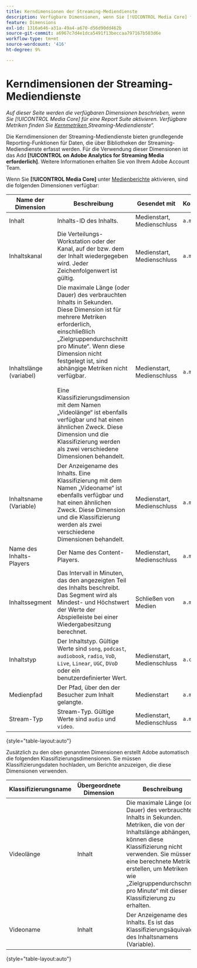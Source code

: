 ```yaml
---
title: Kerndimensionen der Streaming-Mediendienste
description: Verfügbare Dimensionen, wenn Sie [!UICONTROL Media Core] für eine Report Suite aktivieren.
feature: Dimensions
exl-id: 1316a646-a31a-49a4-a670-d56d90dd462b
source-git-commit: a6967c7d4e1dca5491f13beccaa797167b503d6e
workflow-type: tm+mt
source-wordcount: '416'
ht-degree: 9%

---
```


# Kerndimensionen der Streaming-Mediendienste

*Auf dieser Seite werden die verfügbaren Dimensionen beschrieben, wenn Sie [!UICONTROL Media Core] für eine Report Suite aktivieren. Verfügbare Metriken finden Sie [Kernmetriken ](../metrics/sm-core.md) Streaming-Mediendienste“.*

Die Kerndimensionen der Streaming-Mediendienste bieten grundlegende Reporting-Funktionen für Daten, die über Bibliotheken der Streaming-Mediendienste erfasst werden. Für die Verwendung dieser Dimensionen ist das Add **[!UICONTROL on Adobe Analytics for Streaming Media erforderlich]**. Weitere Informationen erhalten Sie von Ihrem Adobe Account Team.

Wenn Sie **[!UICONTROL Media Core]** unter [Medienberichte](/help/admin/tools/manage-rs/edit-settings/media-management.md) aktivieren, sind die folgenden Dimensionen verfügbar:

| Name der Dimension | Beschreibung | Gesendet mit | Kontextdatenvariable |
| --- | --- | --- | --- |
| Inhalt | Inhalts-ID des Inhalts. | Medienstart, Medienschluss | `a.media.name` |
| Inhaltskanal | Die Verteilungs-Workstation oder der Kanal, auf der bzw. dem der Inhalt wiedergegeben wird. Jeder Zeichenfolgenwert ist gültig. | Medienstart, Medienschluss | `a.media.channel` |
| Inhaltslänge (variabel) | Die maximale Länge (oder Dauer) des verbrauchten Inhalts in Sekunden. Diese Dimension ist für mehrere Metriken erforderlich, einschließlich „Zielgruppendurchschnitt pro Minute“. Wenn diese Dimension nicht festgelegt ist, sind abhängige Metriken nicht verfügbar.<br><br>Eine Klassifizierungsdimension mit dem Namen „Videolänge“ ist ebenfalls verfügbar und hat einen ähnlichen Zweck. Diese Dimension und die Klassifizierung werden als zwei verschiedene Dimensionen behandelt. | Medienstart, Medienschluss | `a.media.length` |
| Inhaltsname (Variable) | Der Anzeigename des Inhalts. Eine Klassifizierung mit dem Namen „Videoname“ ist ebenfalls verfügbar und hat einen ähnlichen Zweck. Diese Dimension und die Klassifizierung werden als zwei verschiedene Dimensionen behandelt. | Medienstart, Medienschluss | `a.media.friendlyName` |
| Name des Inhalts-Players | Der Name des Content-Players. | Medienstart, Medienschluss | `a.media.playerName` |
| Inhaltssegment | Das Intervall in Minuten, das den angezeigten Teil des Inhalts beschreibt. Das Segment wird als Mindest- und Höchstwert der Werte der Abspielleiste bei einer Wiedergabesitzung berechnet. | Schließen von Medien | `a.media.segment` |
| Inhaltstyp | Der Inhaltstyp. Gültige Werte sind `song`, `podcast`, `audiobook`, `radio`, `VoD`, `Live`, `Linear`, `UGC`, `DVoD` oder ein benutzerdefinierter Wert. | Medienstart, Medienschluss | `a.contentType` |
| Medienpfad | Der Pfad, über den der Besucher zum Inhalt gelangte. | Medienstart | `a.media.path` |
| Stream-Typ | Stream-Typ. Gültige Werte sind `audio` und `video`. | Medienstart, Medienschluss | `a.media.streamType` |

{style="table-layout:auto"}

Zusätzlich zu den oben genannten Dimensionen erstellt Adobe automatisch die folgenden Klassifizierungsdimensionen. Sie müssen Klassifizierungsdaten hochladen, um Berichte anzuzeigen, die diese Dimensionen verwenden.

| Klassifizierungsname | Übergeordnete Dimension | Beschreibung |
| --- | --- | --- |
| Videolänge | Inhalt | Die maximale Länge (oder Dauer) des verbrauchten Inhalts in Sekunden. Metriken, die von der Inhaltslänge abhängen, können diese Klassifizierung nicht verwenden. Sie müssen eine berechnete Metrik erstellen, um Metriken wie „Zielgruppendurchschnitt pro Minute“ mit dieser Klassifizierung zu erhalten. |
| Videoname | Inhalt | Der Anzeigename des Inhalts. Es ist das Klassifizierungsäquivalent des Inhaltsnamens (Variable). |

{style="table-layout:auto"}

